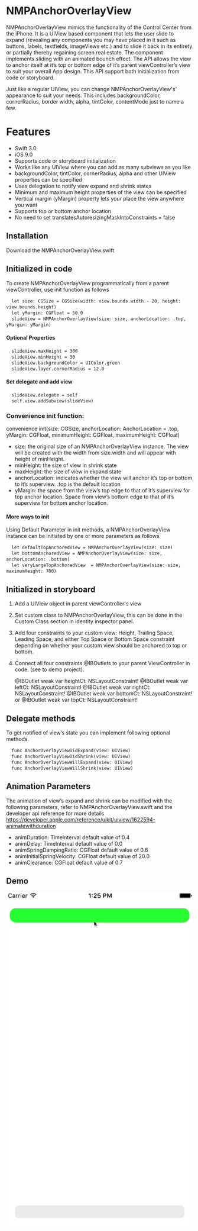 # NMPAnchorOverlayView

NMPAnchorOverlayView mimics the functionality of the Control Center from the iPhone. It is a UIView based component that lets the user slide to expand (revealing any components you may have placed in it such as buttons, labels, textfields, imageViews etc.) and to slide it back in its entirety or partially thereby regaining screen real estate. The component implements sliding with an animated bounch effect. The API allows the view to anchor itself at it’s top or bottom edge of it’s parent viewController’s view to suit your overall App design. This API support both initialization from code or storyboard.

Just like a regular UIView, you can change NMPAnchorOverlayView's' appearance to suit your needs. This includes backgroundColor, cornerRadius, border width, alpha, tintColor, contentMode just to name a few.

# Features
- Swift 3.0
- iOS 9.0 
- Supports code or storyboard initialization
- Works like any UIView where you can add as many subviews as you like
- backgroundColor, tintColor, cornerRadius, alpha and other UIView properties can be specified
- Uses delegation to notify view expand and shrink states
- Minimum and maximum height properties of the view can be specified
- Vertical margin (yMargin) property lets your place the view anywhere you want
- Supports top or bottom anchor location
- No need to set translatesAutoresizingMaskIntoConstraints = false

## Installation
Download the NMPAnchorOverlayView.swift

## Initialized in code
To create NMPAnchorOverlayView programmatically from a parent viewController, use init function as follows

      let size: CGSize = CGSize(width: view.bounds.width - 20, height: view.bounds.height)
      let yMargin: CGFloat = 50.0
      slideView = NMPAnchorOverlayView(size: size, anchorLocation: .top, yMargin: yMargin)
      
#### Optional Properties
  
      slideView.maxHeight = 300
      slideView.minHeight = 30
      slideView.backgroundColor = UIColor.green
      slideView.layer.cornerRadius = 12.0

#### Set delegate and add view
      slideView.delegate = self
      self.view.addSubview(slideView)

### Convenience init function:  
convenience init(size: CGSize, anchorLocation: AnchorLocation = .top, yMargin: CGFloat, minimumHeight: CGFloat, maximumHeight: CGFloat)

- size: the original size of an NMPAnchorOverlayView instance. The view will be created with the width from size.width and will appear with height of minHeight. 
- minHeight: the size of view in shrink state
- maxHeight: the size of view in expand state
- anchorLocation: indicates whether the view will anchor it’s top or bottom to it’s superview. .top is the default location
- yMargin: the space from the view’s top edge to that of it’s superview for top anchor location. Space from view’s bottom edge to that of it’s superview for bottom anchor location. 

#### More ways to init
Using Default Parameter in init methods, a NMPAnchorOverlayView instance can be initiated by one or more parameters as follows

      let defaultTopAnchoredView = NMPAnchorOverlayView(size: size)
      let bottomAnchoredView = NMPAnchorOverlayView(size: size, anchorLocation: .bottom)
      let veryLargeTopAnchoredView  = NMPAnchorOverlayView(size: size, maximumHeight: 700)

## Initialized in storyboard
1) Add a UIView object in parent viewController's view
2) Set custom class to NMPAnchorOverlayView, this can be done in the Custom Class section in identity inspector panel. 
3) Add four constraints to your custom view: Height, Trailing Space, Leading Space, and either Top Space or Bottom Space constraint depending on whether your custom view should be anchored to top or bottom. 
4) Connect all four constraints @IBOutlets to your parent ViewController in code. (see to demo project).

      @IBOutlet weak var heightCt: NSLayoutConstraint!
      @IBOutlet weak var leftCt: NSLayoutConstraint!
      @IBOutlet weak var rightCt: NSLayoutConstraint!
      @IBOutlet weak var bottomCt: NSLayoutConstraint! or @IBOutlet weak var topCt: NSLayoutConstraint! 

## Delegate methods
To get notified of view’s state you can implement following optional methods.

      func AnchorOverlayViewDidExpand(view: UIView)
      func AnchorOverlayViewDidShrink(view: UIView)
      func AnchorOverlayViewWillExpand(view: UIView)
      func AnchorOverlayViewWillShrink(view: UIView)

## Animation Parameters
The animation of view’s expand and shrink can be modified with the following parameters, refer to NMPAnchorOverlayView.swift 
and the developer api reference for more details https://developer.apple.com/reference/uikit/uiview/1622594-animatewithduration
   
- animDuration: TimeInterval default value of 0.4
- animDelay: TimeInterval default value of 0.0
- animSpringDampingRatio: CGFloat default value of 0.6
- animInitialSpringVelocity: CGFloat default value of 20.0
- animClearance: CGFloat default value of 0.7

## Demo

![img](https://github.com/narumolp/NMPAnchorOverlayView/blob/master/Gif/demo.gif)
